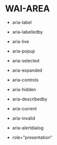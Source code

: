 # WAI-AREA

- aria-label
- aria-labelledby
- aria-live
- aria-popup
- aria-selected
- aria-expanded
- aria-controls
- aria-hidden
- aria-describedby
- aria-current
- aria-invalid
- aria-alertdialog

- role="presentation"